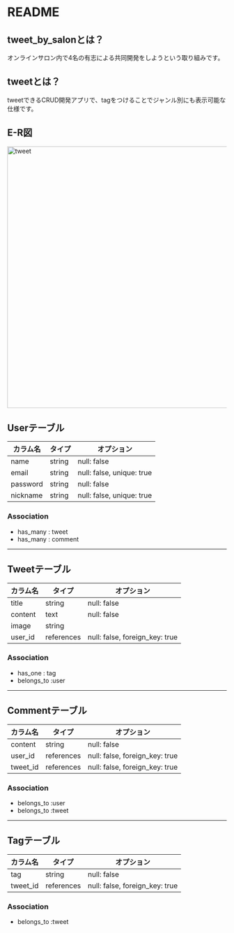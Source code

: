 # README

## tweet_by_salonとは？
オンラインサロン内で4名の有志による共同開発をしようという取り組みです。

## tweetとは？
tweetできるCRUD開発アプリで、tagをつけることでジャンル別にも表示可能な仕様です。

## E-R図
<img width="600" alt="tweet" src="https://gyazo.com/fba5cb570fb4e328ea5fee6acf5d7d53.png">

## Userテーブル
|カラム名|タイプ|オプション|
|--|--|--|
| name      | string | null: false |
| email     | string | null: false, unique: true |
| password  | string | null: false |
| nickname  | string | null: false, unique: true |

### Association
- has_many : tweet
- has_many : comment

---
## Tweetテーブル
|カラム名|タイプ|オプション|
|--|--|--|
| title   | string | null: false |
| content | text   | null: false |
| image   | string |
| user_id | references | null: false, foreign_key: true |

### Association
- has_one : tag
- belongs_to :user

---
## Commentテーブル
|カラム名|タイプ|オプション|
|--|--|--|
| content  | string | null: false |
| user_id  | references | null: false, foreign_key: true |
| tweet_id | references | null: false, foreign_key: true |

### Association
- belongs_to :user
- belongs_to :tweet

---
## Tagテーブル
|カラム名|タイプ|オプション|
|--|--|--|
| tag  | string | null: false |
| tweet_id | references | null: false, foreign_key: true |

### Association
- belongs_to :tweet